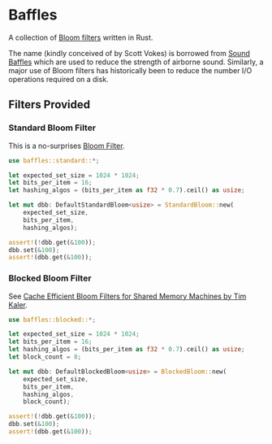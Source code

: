 # Baffles

A collection of [Bloom
filters](https://en.wikipedia.org/wiki/Bloom_filter) written in Rust.

The name (kindly conceived of by Scott Vokes) is borrowed from [Sound
Baffles](https://en.wikipedia.org/wiki/Sound_baffle) which are used to
reduce the strength of airborne sound. Similarly, a major use of Bloom
filters has historically been to reduce the number I/O operations
required on a disk.

## Filters Provided

### Standard Bloom Filter

This is a no-surprises [Bloom
Filter](https://en.wikipedia.org/wiki/Bloom_filter).

```rust
use baffles::standard::*;

let expected_set_size = 1024 * 1024;
let bits_per_item = 16;
let hashing_algos = (bits_per_item as f32 * 0.7).ceil() as usize;

let mut dbb: DefaultStandardBloom<usize> = StandardBloom::new(
    expected_set_size,
    bits_per_item,
    hashing_algos);

assert!(!dbb.get(&100));
dbb.set(&100);
assert!(dbb.get(&100));
```

### Blocked Bloom Filter

See [Cache Efficient Bloom Filters for Shared Memory Machines by Tim
Kaler](http://tfk.mit.edu/pdf/bloom.pdf).

```rust
use baffles::blocked::*;

let expected_set_size = 1024 * 1024;
let bits_per_item = 16;
let hashing_algos = (bits_per_item as f32 * 0.7).ceil() as usize;
let block_count = 8;

let mut dbb: DefaultBlockedBloom<usize> = BlockedBloom::new(
    expected_set_size,
    bits_per_item,
    hashing_algos,
    block_count);

assert!(!dbb.get(&100));
dbb.set(&100);
assert!(dbb.get(&100));
```
